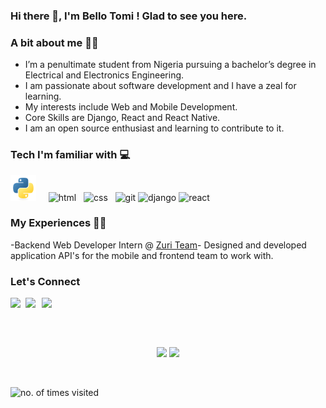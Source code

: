 ### Hi there 👋, I'm Bello Tomi ! Glad to see you here.


### A bit about me 🙋‍♂️	
- I’m a penultimate student from Nigeria pursuing a bachelor’s degree in Electrical and Electronics Engineering. </br>
- I am passionate about software development and I have a zeal for learning. </br>
- My interests include Web and Mobile Development. </br>
- Core Skills are Django, React and React Native. </br>
- I am an open source enthusiast and learning to contribute to it. </br>


### Tech I'm familiar with 💻	
<p align="left"><img src="https://raw.githubusercontent.com/devicons/devicon/master/icons/python/python-original.svg" alt="python" width="41" height="41"/> &nbsp; &nbsp; 
<img src="https://www.vectorlogo.zone/logos/w3_html5/w3_html5-icon.svg" alt="html" width="32" height="35"/> &nbsp; <img src="http://verekia.com/_pages/css3/introduction-css3/img/css3-logo.png" alt="css" width="28" height="35"/> &nbsp;
<!--  <img src="https://iconape.com/wp-content/png_logo_vector/android-robot-head.png" alt="android" width="38" height="40"/>  &nbsp;  -->
<!--  <img src="https://upload.wikimedia.org/wikipedia/commons/thumb/9/93/Amazon_Web_Services_Logo.svg/1280px-Amazon_Web_Services_Logo.svg.png" alt="aws" width="45" height="28"/> &nbsp; -->
<!--  <img src="https://www.vectorlogo.zone/logos/docker/docker-icon.svg" alt="docker" width="41" height="45"/> &nbsp; <img src="https://www.vectorlogo.zone/logos/kubernetes/kubernetes-icon.svg" alt="kubernetes" width="35" height="35"/> &nbsp;  -->
 <img src="https://www.vectorlogo.zone/logos/git-scm/git-scm-icon.svg" alt="git" width="35" height="35"/> 
<img src="https://www.vectorlogo.zone/logos/djangoproject/djangoproject-icon.svg" alt="django" width="35" height="35"/>
<img src="https://www.vectorlogo.zone/logos/reactjs/reactjs-icon.svg" alt="react" width="35" height="35"/>

</p>


### My Experiences 👨‍💻	
-Backend Web Developer Intern @ [Zuri Team](https://https://creer-pjt-105.herokuapp.com/)- Designed and developed application API's for the mobile and frontend team to work with.
<!-- ### My Accomplishments 🏅
- HackerRank Certified Java(Basic) - [Link to the certificate](https://www.hackerrank.com/certificates/f12875dd73f0)
 -->


### Let's Connect

<a href="mailto:bello4aus@gmail.com" subject="Let's Know You">
  <img align="left" width="24px" src="https://www.vectorlogo.zone/logos/gmail/gmail-icon.svg" />
</a>
<a href="https://twitter.com/__tbello">
  <img align="left" width="26px" src="https://www.vectorlogo.zone/logos/twitter/twitter-official.svg" />
</a>
<a href="https://www.linkedin.com/in/t-bello7">
  <img align="left" width="25px" src="https://www.vectorlogo.zone/logos/linkedin/linkedin-icon.svg" />
</a>

<br />
<br />
<p>&nbsp;</p>

<p align="center">
  <img width="49%" src="https://github-readme-stats.vercel.app/api?username=t-bello7&theme=react&show_icons=true" />
  <img width="49%" src ="http://github-readme-streak-stats.herokuapp.com?user=t-bello7&theme=react" />
</p>

<br />

![no. of times visited](https://visitor-badge.laobi.icu/badge?page_id=t-bello7.t-bello7)

